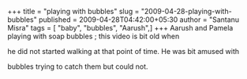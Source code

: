 +++
title = "playing with bubbles"
slug = "2009-04-28-playing-with-bubbles"
published = 2009-04-28T04:42:00+05:30
author = "Santanu Misra"
tags = [ "baby", "bubbles", "Aarush",]
+++
Aarush and Pamela playing with soap bubbles ; this video is bit old when

he did not started walking at that point of time. He was bit amused with

bubbles trying to catch them but could not.

